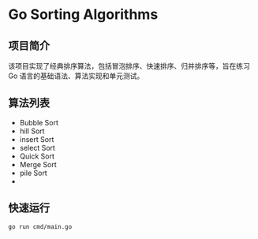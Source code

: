 # Go Sorting Algorithms

## 项目简介
该项目实现了经典排序算法，包括冒泡排序、快速排序、归并排序等，旨在练习 Go 语言的基础语法、算法实现和单元测试。

## 算法列表
- Bubble Sort
- hill Sort
- insert Sort
- select Sort
- Quick Sort
- Merge Sort 
- pile Sort 
- 

## 快速运行
```bash
go run cmd/main.go
